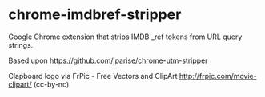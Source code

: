 chrome-imdbref-stripper
=======================

Google Chrome extension that strips IMDB _ref tokens from URL query strings.

Based upon https://github.com/jparise/chrome-utm-stripper

Clapboard logo via FrPic - Free Vectors and ClipArt
http://frpic.com/movie-clipart/ (cc-by-nc)
